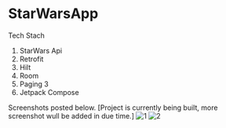# StarWarsApp
Tech Stach
1. StarWars Api
2. Retrofit
3. Hilt
4. Room
5. Paging 3
6. Jetpack Compose

Screenshots posted below. [Project is currently being built, more screenshot wull be added in due time.]
![1](https://github.com/ttakpotosu2/StarWarsApp/assets/105734117/0387d8a0-88c7-4057-9655-2f76da2e056f)
![2](https://github.com/ttakpotosu2/StarWarsApp/assets/105734117/6a0f5cc2-82bb-4140-a661-d169069fd419)
